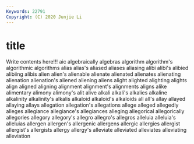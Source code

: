 ```yaml
---
Keywords: 22791
Copyright: (C) 2020 Junjie Li
---
```


# title

Write contents here!!!
aic 
algebraically 
algebras 
algorithm 
algorithm's 
algorithmic
algorithms 
alias 
alias's 
aliased 
aliases 
aliasing 
alibi 
alibi's 
alibied 
alibiing
alibis 
alien 
alien's 
alienable 
alienate 
alienated 
alienates 
alienating 
alienation 
alienation's
aliened 
aliening 
aliens 
alight 
alighted 
alighting 
alights 
align 
aligned 
aligning
alignment 
alignment's 
alignments 
aligns 
alike 
alimentary 
alimony 
alimony's 
alit 
alive
alkali 
alkali's 
alkalies 
alkaline 
alkalinity 
alkalinity's 
alkalis 
alkaloid 
alkaloid's 
alkaloids
all 
all's 
allay 
allayed 
allaying 
allays 
allegation 
allegation's 
allegations 
allege
alleged 
allegedly 
alleges 
allegiance 
allegiance's 
allegiances 
alleging 
allegorical 
allegorically 
allegories
allegory 
allegory's 
allegro 
allegro's 
allegros 
alleluia 
alleluia's 
alleluias 
allergen 
allergen's
allergenic 
allergens 
allergic 
allergies 
allergist 
allergist's 
allergists 
allergy 
allergy's 
alleviate
alleviated 
alleviates 
alleviating 
alleviation 
